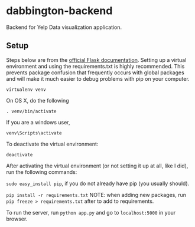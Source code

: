 # dabbington-backend
Backend for Yelp Data visualization application.

## Setup
Steps below are from the [official Flask documentation](http://flask.pocoo.org/docs/0.12/installation/).
Setting up a virtual environment and using the requirements.txt is highly recommended. This prevents package confusion that frequently occurs with global packages
and will make it much easier to debug problems with pip on your computer.

`virtualenv venv`

On OS X, do the following

`. venv/bin/activate`

If you are a windows user,

`venv\Scripts\activate`

To deactivate the virtual environment:

`deactivate`

After activating the virtual environment (or not setting it up at all, like I did), run the following commands:

`sudo easy_install pip`, if you do not already have pip (you usually should).

`pip install -r requirements.txt`
NOTE: when adding new packages, run `pip freeze > requirements.txt` after to add to requirements.

To run the server, run `python app.py` and go to `localhost:5000` in your browser.


